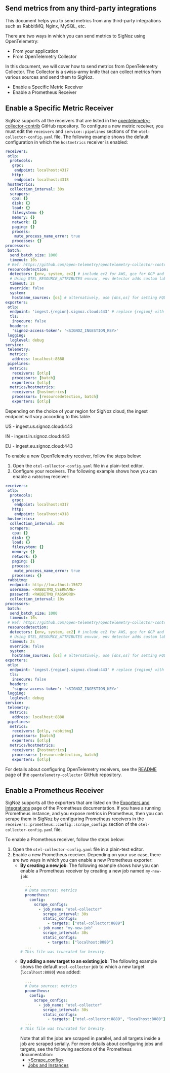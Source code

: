 ## Send metrics from any third-party integrations

This document helps you to send metrics from any third-party integrations such as RabbitMQ, Nginx, MySQL, etc.

There are two ways in which you can send metrics to SigNoz using OpenTelemetry:

- From your application
- From OpenTelemetry Collector

In this document, we will cover how to send metrics from OpenTelemetry Collector. The Collector is a swiss-army knife that can collect metrics from various sources and send them to SigNoz.

- Enable a Specific Metric Receiver
- Enable a Prometheus Receiver

## Enable a Specific Metric Receiver

SigNoz supports all the receivers that are listed in the [opentelemetry-collector-contrib](https://github.com/open-telemetry/opentelemetry-collector-contrib/tree/main/receiver) GitHub repository. To configure a new metric receiver, you must edit the `receivers` and `service::pipelines` sections of the `otel-collector-config.yaml` file. The following example shows the default configuration in which the `hostmetrics` receiver is enabled:

```yaml {8-20,52}
receivers:
 otlp:
  protocols:
   grpc:
    endpoint: localhost:4317
   http:
    endpoint: localhost:4318
 hostmetrics:
  collection_interval: 30s
  scrapers:
   cpu: {}
   disk: {}
   load: {}
   filesystem: {}
   memory: {}
   network: {}
   paging: {}
   process:
    mute_process_name_error: true
   processes: {}
processors:
 batch:
  send_batch_size: 1000
  timeout: 10s
 # Ref: https://github.com/open-telemetry/opentelemetry-collector-contrib/blob/main/processor/resourcedetectionprocessor/README.md
 resourcedetection:
  detectors: [env, system, ec2] # include ec2 for AWS, gce for GCP and azure for Azure.
  # Using OTEL_RESOURCE_ATTRIBUTES envvar, env detector adds custom labels.
  timeout: 2s
  override: false
  system:
   hostname_sources: [os] # alternatively, use [dns,os] for setting FQDN as host.name and os as fallback
exporters:
 otlp:
  endpoint: 'ingest.{region}.signoz.cloud:443' # replace {region} with your region
  tls:
   insecure: false
  headers:
   'signoz-access-token': '<SIGNOZ_INGESTION_KEY>'
 logging:
  loglevel: debug
service:
 telemetry:
  metrics:
   address: localhost:8888
 pipelines:
  metrics:
   receivers: [otlp]
   processors: [batch]
   exporters: [otlp]
  metrics/hostmetrics:
   receivers: [hostmetrics]
   processors: [resourcedetection, batch]
   exporters: [otlp]
```

Depending on the choice of your region for SigNoz cloud, the ingest endpoint will vary according to this table.

US - ingest.us.signoz.cloud:443 

IN - ingest.in.signoz.cloud:443 

EU - ingest.eu.signoz.cloud:443 

To enable a new OpenTelemetry receiver, follow the steps below:

1. Open the `otel-collector-config.yaml` file in a plain-text editor.
2. Configure your receivers. The following example shows how you can enable a `rabbitmq` receiver:

```yaml {21-25,53}
receivers:
 otlp:
  protocols:
   grpc:
    endpoint: localhost:4317
   http:
    endpoint: localhost:4318
 hostmetrics:
  collection_interval: 30s
  scrapers:
   cpu: {}
   disk: {}
   load: {}
   filesystem: {}
   memory: {}
   network: {}
   paging: {}
   process:
    mute_process_name_error: true
   processes: {}
 rabbitmq:
  endpoint: http://localhost:15672
  username: <RABBITMQ_USERNAME>
  password: <RABBITMQ_PASSWORD>
  collection_interval: 10s
processors:
 batch:
  send_batch_size: 1000
  timeout: 10s
 # Ref: https://github.com/open-telemetry/opentelemetry-collector-contrib/blob/main/processor/resourcedetectionprocessor/README.md
 resourcedetection:
  detectors: [env, system, ec2] # include ec2 for AWS, gce for GCP and azure for Azure.
  # Using OTEL_RESOURCE_ATTRIBUTES envvar, env detector adds custom labels.
  timeout: 2s
  override: false
  system:
   hostname_sources: [os] # alternatively, use [dns,os] for setting FQDN as host.name and os as fallback
exporters:
 otlp:
  endpoint: 'ingest.{region}.signoz.cloud:443' # replace {region} with your region
  tls:
   insecure: false
  headers:
   'signoz-access-token': '<SIGNOZ_INGESTION_KEY>'
 logging:
  loglevel: debug
service:
 telemetry:
  metrics:
   address: localhost:8888
 pipelines:
  metrics:
   receivers: [otlp, rabbitmq]
   processors: [batch]
   exporters: [otlp]
  metrics/hostmetrics:
   receivers: [hostmetrics]
   processors: [resourcedetection, batch]
   exporters: [otlp]
```

For details about configuring OpenTelemetry receivers, see the [README](https://github.com/open-telemetry/opentelemetry-collector/blob/main/receiver/README.md) page of the `opentelemetry-collector` GitHub repository.

## Enable a Prometheus Receiver

SigNoz supports all the exporters that are listed on the [Exporters and Integrations](https://prometheus.io/docs/instrumenting/exporters/) page of the Prometheus documentation. If you have a running Prometheus instance, and you expose metrics in Prometheus, then you can scrape them in SigNoz by configuring Prometheus receivers in the `receivers::prometheus::config::scrape_configs` section of the `otel-collector-config.yaml` file.

To enable a Prometheus receiver, follow the steps below:

1. Open the `otel-collector-config.yaml` file in a plain-text editor.
2. Enable a new Prometheus receiver. Depending on your use case, there are two ways in which you can enable a new Prometheus exporter:
   - **By creating a new job**: The following example shows how you can enable a Prometheus receiver by creating a new job named `my-new-job`:
     ```yaml {10-13}
       ...
       # Data sources: metrics
       prometheus:
         config:
           scrape_configs:
             - job_name: "otel-collector"
               scrape_interval: 30s
               static_configs:
                 - targets: ["otel-collector:8889"]
             - job_name: "my-new-job"
               scrape_interval: 30s
               static_configs:
                 - targets: ["localhost:8080"]
       ...
     # This file was truncated for brevity.
     ```
   - **By adding a new target to an existing job**: The following example shows the default `otel-collector` job to which a new target (`localhost:8080`) was added:
     ```yaml {9}
       ...
       # Data sources: metrics
       prometheus:
         config:
           scrape_configs:
             - job_name: "otel-collector"
               scrape_interval: 30s
               static_configs:
                 - targets: ["otel-collector:8889", "localhost:8080"]
       ...
     # This file was truncated for brevity.
     ```
     Note that all the jobs are scraped in parallel, and all targets inside a job are scraped serially. For more details about configuring jobs and targets, see the following sections of the Prometheus documentation:
     - [<Scrape_config>](https://prometheus.io/docs/prometheus/latest/configuration/configuration/#scrape_config)
     - [Jobs and Instances](https://prometheus.io/docs/concepts/jobs_instances/)
